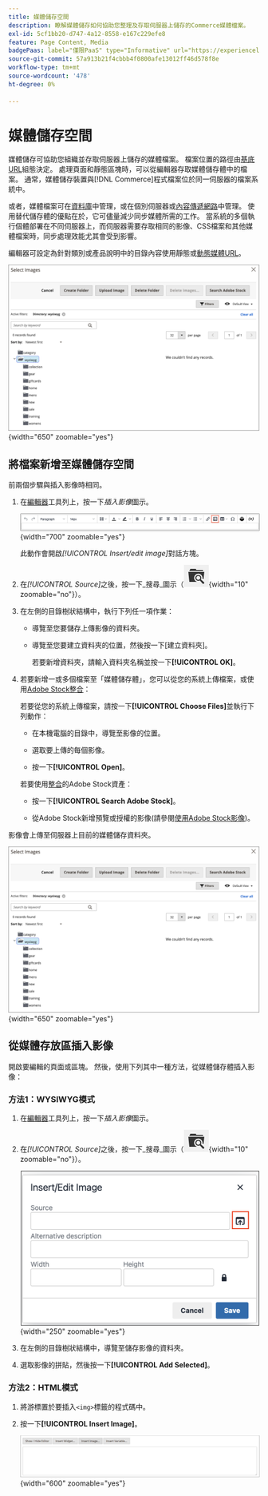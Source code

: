 ```yaml
---
title: 媒體儲存空間
description: 瞭解媒體儲存如何協助您整理及存取伺服器上儲存的Commerce媒體檔案。
exl-id: 5cf1bb20-d747-4a12-8558-e167c229efe8
feature: Page Content, Media
badgePaas: label="僅限PaaS" type="Informative" url="https://experienceleague.adobe.com/en/docs/commerce/user-guides/product-solutions" tooltip="僅適用於雲端專案(Adobe管理的PaaS基礎結構)和內部部署專案的Adobe Commerce 。"
source-git-commit: 57a913b21f4cbbb4f0800afe13012ff46d578f8e
workflow-type: tm+mt
source-wordcount: '478'
ht-degree: 0%

---
```


# 媒體儲存空間

媒體儲存可協助您組織並存取伺服器上儲存的媒體檔案。 檔案位置的路徑由[基底URL](../stores-purchase/store-urls.md)組態決定。 處理頁面和靜態區塊時，可以從編輯器存取媒體儲存體中的檔案。 通常，媒體儲存裝置與[!DNL Commerce]程式檔案位於同一伺服器的檔案系統中。

或者，媒體檔案可在[資料庫](media-storage-database.md)中管理，或在個別伺服器或[內容傳遞網路](media-storage-content-delivery-network.md)中管理。 使用替代儲存體的優點在於，它可儘量減少同步媒體所需的工作。 當系統的多個執行個體部署在不同伺服器上，而伺服器需要存取相同的影像、CSS檔案和其他媒體檔案時，同步處理效能尤其會受到影響。

編輯器可設定為針對類別或產品說明中的目錄內容使用靜態或[動態媒體URL](../catalog/catalog-urls.md#configure-catalog-media-url-format)。

![[!DNL Commerce]媒體儲存空間](./assets/media-storage.png){width="650" zoomable="yes"}

## 將檔案新增至媒體儲存空間

前兩個步驟與插入影像時相同。

1. 在[編輯器](editor.md)工具列上，按一下&#x200B;_插入影像_&#x200B;圖示。

   ![插入影像圖示](./assets/editor-toolbar-image-button.png){width="700" zoomable="yes"}

   此動作會開啟&#x200B;_[!UICONTROL Insert/edit image]_&#x200B;對話方塊。

1. 在&#x200B;_[!UICONTROL Source]_&#x200B;之後，按一下_&#x200B;搜尋&#x200B;_圖示（![搜尋圖示](./assets/media-gallery-icon-browse.png){width="10" zoomable="no"}）。

1. 在左側的目錄樹狀結構中，執行下列任一項作業：

   - 導覽至您要儲存上傳影像的資料夾。

   - 導覽至您要建立資料夾的位置，然後按一下[建立資料夾]。**&#x200B;**

     若要新增資料夾，請輸入資料夾名稱並按一下&#x200B;**[!UICONTROL OK]**。

1. 若要新增一或多個檔案至「媒體儲存體」，您可以從您的系統上傳檔案，或使用[Adobe Stock整合](adobe-stock.md)：

   若要從您的系統上傳檔案，請按一下&#x200B;**[!UICONTROL Choose Files]**&#x200B;並執行下列動作：

   - 在本機電腦的目錄中，導覽至影像的位置。

   - 選取要上傳的每個影像。

   - 按一下&#x200B;**[!UICONTROL Open]**。

   若要使用[整合](adobe-stock.md)的Adobe Stock資產：

   - 按一下&#x200B;**[!UICONTROL Search Adobe Stock]**。

   - 從Adobe Stock新增預覽或授權的影像(請參閱[使用Adobe Stock影像](adobe-stock-manage.md))。

影像會上傳至伺服器上目前的媒體儲存資料夾。

![[!DNL Commerce]媒體儲存空間](./assets/media-storage.png){width="650" zoomable="yes"}

## 從媒體存放區插入影像

開啟要編輯的頁面或區塊。 然後，使用下列其中一種方法，從媒體儲存體插入影像：

### 方法1：WYSIWYG模式

1. 在[編輯器](editor.md)工具列上，按一下&#x200B;_插入影像_&#x200B;圖示。

1. 在&#x200B;_[!UICONTROL Source]_&#x200B;之後，按一下_&#x200B;搜尋&#x200B;_圖示（![搜尋圖示](./assets/media-gallery-icon-browse.png){width="10" zoomable="no"}）。

   ![選取搜尋圖示](./assets/editor-dialog-insert-image.png){width="250" zoomable="yes"}

1. 在左側的目錄樹狀結構中，導覽至儲存影像的資料夾。

1. 選取影像的拼貼，然後按一下&#x200B;**[!UICONTROL Add Selected]**。

### 方法2：HTML模式

1. 將游標置於要插入`<img>`標籤的程式碼中。

1. 按一下&#x200B;**[!UICONTROL Insert Image]**。

   ![插入影像(HTML模式)](./assets/editor-html-mode-insert-image.png){width="600" zoomable="yes"}
